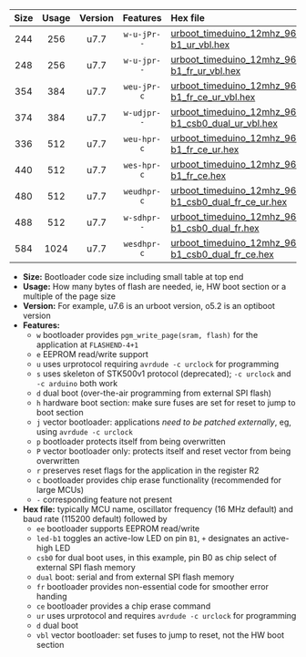 |Size|Usage|Version|Features|Hex file|
|:-:|:-:|:-:|:-:|:--|
|244|256|u7.7|`w-u-jPr--`|[urboot_timeduino_12mhz_9600bps_led-b1_ur_vbl.hex](https://raw.githubusercontent.com/stefanrueger/urboot.hex/main/boards/timeduino/fcpu_12mhz/9600_bps/urboot_timeduino_12mhz_9600bps_led-b1_ur_vbl.hex)|
|248|256|u7.7|`w-u-jpr--`|[urboot_timeduino_12mhz_9600bps_led-b1_fr_ur_vbl.hex](https://raw.githubusercontent.com/stefanrueger/urboot.hex/main/boards/timeduino/fcpu_12mhz/9600_bps/urboot_timeduino_12mhz_9600bps_led-b1_fr_ur_vbl.hex)|
|354|384|u7.7|`weu-jPr-c`|[urboot_timeduino_12mhz_9600bps_ee_led-b1_fr_ce_ur_vbl.hex](https://raw.githubusercontent.com/stefanrueger/urboot.hex/main/boards/timeduino/fcpu_12mhz/9600_bps/urboot_timeduino_12mhz_9600bps_ee_led-b1_fr_ce_ur_vbl.hex)|
|374|384|u7.7|`w-udjpr--`|[urboot_timeduino_12mhz_9600bps_led-b1_csb0_dual_ur_vbl.hex](https://raw.githubusercontent.com/stefanrueger/urboot.hex/main/boards/timeduino/fcpu_12mhz/9600_bps/urboot_timeduino_12mhz_9600bps_led-b1_csb0_dual_ur_vbl.hex)|
|336|512|u7.7|`weu-hpr-c`|[urboot_timeduino_12mhz_9600bps_ee_led-b1_fr_ce_ur.hex](https://raw.githubusercontent.com/stefanrueger/urboot.hex/main/boards/timeduino/fcpu_12mhz/9600_bps/urboot_timeduino_12mhz_9600bps_ee_led-b1_fr_ce_ur.hex)|
|440|512|u7.7|`wes-hpr-c`|[urboot_timeduino_12mhz_9600bps_ee_led-b1_fr_ce.hex](https://raw.githubusercontent.com/stefanrueger/urboot.hex/main/boards/timeduino/fcpu_12mhz/9600_bps/urboot_timeduino_12mhz_9600bps_ee_led-b1_fr_ce.hex)|
|480|512|u7.7|`weudhpr-c`|[urboot_timeduino_12mhz_9600bps_ee_led-b1_csb0_dual_fr_ce_ur.hex](https://raw.githubusercontent.com/stefanrueger/urboot.hex/main/boards/timeduino/fcpu_12mhz/9600_bps/urboot_timeduino_12mhz_9600bps_ee_led-b1_csb0_dual_fr_ce_ur.hex)|
|488|512|u7.7|`w-sdhpr--`|[urboot_timeduino_12mhz_9600bps_led-b1_csb0_dual_fr.hex](https://raw.githubusercontent.com/stefanrueger/urboot.hex/main/boards/timeduino/fcpu_12mhz/9600_bps/urboot_timeduino_12mhz_9600bps_led-b1_csb0_dual_fr.hex)|
|584|1024|u7.7|`wesdhpr-c`|[urboot_timeduino_12mhz_9600bps_ee_led-b1_csb0_dual_fr_ce.hex](https://raw.githubusercontent.com/stefanrueger/urboot.hex/main/boards/timeduino/fcpu_12mhz/9600_bps/urboot_timeduino_12mhz_9600bps_ee_led-b1_csb0_dual_fr_ce.hex)|

- **Size:** Bootloader code size including small table at top end
- **Usage:** How many bytes of flash are needed, ie, HW boot section or a multiple of the page size
- **Version:** For example, u7.6 is an urboot version, o5.2 is an optiboot version
- **Features:**
  + `w` bootloader provides `pgm_write_page(sram, flash)` for the application at `FLASHEND-4+1`
  + `e` EEPROM read/write support
  + `u` uses urprotocol requiring `avrdude -c urclock` for programming
  + `s` uses skeleton of STK500v1 protocol (deprecated); `-c urclock` and `-c arduino` both work
  + `d` dual boot (over-the-air programming from external SPI flash)
  + `h` hardware boot section: make sure fuses are set for reset to jump to boot section
  + `j` vector bootloader: applications *need to be patched externally*, eg, using `avrdude -c urclock`
  + `p` bootloader protects itself from being overwritten
  + `P` vector bootloader only: protects itself and reset vector from being overwritten
  + `r` preserves reset flags for the application in the register R2
  + `c` bootloader provides chip erase functionality (recommended for large MCUs)
  + `-` corresponding feature not present
- **Hex file:** typically MCU name, oscillator frequency (16 MHz default) and baud rate (115200 default) followed by
  + `ee` bootloader supports EEPROM read/write
  + `led-b1` toggles an active-low LED on pin `B1`, `+` designates an active-high LED
  + `csb0` for dual boot uses, in this example, pin B0 as chip select of external SPI flash memory
  + `dual` boot: serial and from external SPI flash memory
  + `fr` bootloader provides non-essential code for smoother error handing
  + `ce` bootloader provides a chip erase command
  + `ur` uses urprotocol and requires `avrdude -c urclock` for programming
  + `d` dual boot
  + `vbl` vector bootloader: set fuses to jump to reset, not the HW boot section

